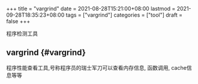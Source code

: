+++
title = "vargrind"
date = 2021-08-28T15:21:00+08:00
lastmod = 2021-09-28T18:35:23+08:00
tags = ["vargrind"]
categories = ["tool"]
draft = false
+++

程序检测工具

<!--more-->


## vargrind {#vargrind}

程序性能查看工具,号称程序员的瑞士军刀可以查看内存信息, 函数调用, cache信息等等